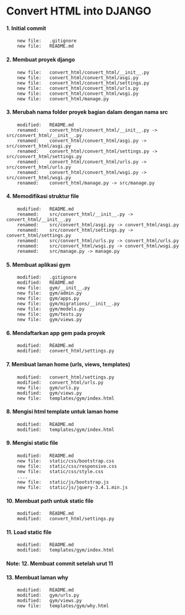 # Convert HTML into DJANGO 


#### 1. Initial commit

        new file:   .gitignore
        new file:   README.md


#### 2. Membuat proyek django

        new file:   convert_html/convert_html/__init__.py
        new file:   convert_html/convert_html/asgi.py
        new file:   convert_html/convert_html/settings.py
        new file:   convert_html/convert_html/urls.py
        new file:   convert_html/convert_html/wsgi.py
        new file:   convert_html/manage.py


#### 3. Merubah nama folder proyek bagian dalam dengan nama src

        modified:   README.md
        renamed:    convert_html/convert_html/__init__.py -> src/convert_html/__init__.py
        renamed:    convert_html/convert_html/asgi.py -> src/convert_html/asgi.py
        renamed:    convert_html/convert_html/settings.py -> src/convert_html/settings.py
        renamed:    convert_html/convert_html/urls.py -> src/convert_html/urls.py
        renamed:    convert_html/convert_html/wsgi.py -> src/convert_html/wsgi.py
        renamed:    convert_html/manage.py -> src/manage.py


#### 4. Memodifikasi struktur file

        modified:   README.md
        renamed:    src/convert_html/__init__.py -> convert_html/__init__.py
        renamed:    src/convert_html/asgi.py -> convert_html/asgi.py
        renamed:    src/convert_html/settings.py -> convert_html/settings.py
        renamed:    src/convert_html/urls.py -> convert_html/urls.py
        renamed:    src/convert_html/wsgi.py -> convert_html/wsgi.py
        renamed:    src/manage.py -> manage.py


#### 5. Membuat aplikasi gym

        modified:   .gitignore
        modified:   README.md
        new file:   gym/__init__.py
        new file:   gym/admin.py
        new file:   gym/apps.py
        new file:   gym/migrations/__init__.py
        new file:   gym/models.py
        new file:   gym/tests.py
        new file:   gym/views.py


#### 6. Mendaftarkan app  gem  pada proyek

        modified:   README.md
        modified:   convert_html/settings.py


#### 7. Membuat laman home (urls, views, templates)

        modified:   convert_html/settings.py
        modified:   convert_html/urls.py
        new file:   gym/urls.py
        modified:   gym/views.py
        new file:   templates/gym/index.html


#### 8. Mengisi html template untuk laman home

        modified:   README.md
        modified:   templates/gym/index.html


#### 9. Mengisi static file

        modified:   README.md
        new file:   static/css/bootstrap.css
        new file:   static/css/responsive.css
        new file:   static/css/style.css
        ....
        new file:   static/js/bootstrap.js
        new file:   static/js/jquery-3.4.1.min.js


#### 10. Membuat path untuk static file

        modified:   README.md  
        modified:   convert_html/settings.py


#### 11. Load static file

        modified:   README.md
        modified:   templates/gym/index.html

####  Note: 12. Membuat commit setelah urut 11


#### 13. Membuat laman why

        modified:   README.md
        modified:   gym/urls.py
        modified:   gym/views.py
        new file:   templates/gym/why.html